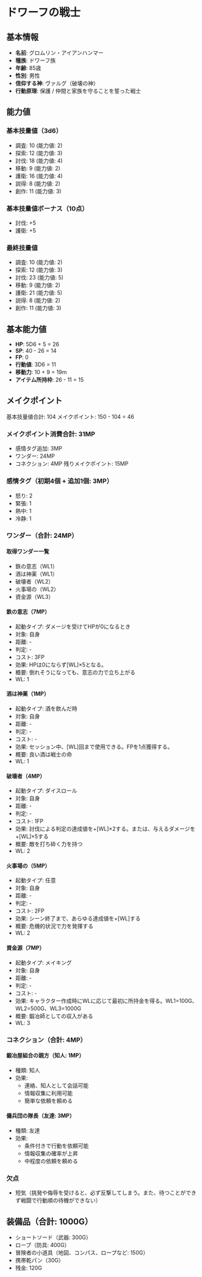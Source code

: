 # ドワーフの戦士

## 基本情報
- **名前**: グロムリン・アイアンハンマー
- **種族**: ドワーフ族
- **年齢**: 85歳
- **性別**: 男性
- **信仰する神**: ヴァルグ（破壊の神）
- **行動原理**: 保護 / 仲間と家族を守ることを誓った戦士

## 能力値
### 基本技量値（3d6）
- 調査: 10 (能力値: 2)
- 探索: 12 (能力値: 3)
- 討伐: 18 (能力値: 4)
- 移動: 9 (能力値: 2)
- 護衛: 16 (能力値: 4)
- 説得: 8 (能力値: 2)
- 創作: 11 (能力値: 3)

### 基本技量値ボーナス（10点）
- 討伐: +5
- 護衛: +5

### 最終技量値
- 調査: 10 (能力値: 2)
- 探索: 12 (能力値: 3)
- 討伐: 23 (能力値: 5)
- 移動: 9 (能力値: 2)
- 護衛: 21 (能力値: 5)
- 説得: 8 (能力値: 2)
- 創作: 11 (能力値: 3)

## 基本能力値
- **HP**: 5D6 + 5 = 26
- **SP**: 40 - 26 = 14
- **FP**: 0
- **行動値**: 3D6 = 11
- **移動力**: 10 + 9 = 19m
- **アイテム所持枠**: 26 - 11 = 15

## メイクポイント
基本技量値合計: 104
メイクポイント: 150 - 104 = 46

### メイクポイント消費合計: 31MP
- 感情タグ追加: 3MP
- ワンダー: 24MP
- コネクション: 4MP
残りメイクポイント: 15MP

### 感情タグ（初期4個 + 追加1個: 3MP）
- 怒り: 2
- 緊張: 1
- 熱中: 1
- 冷静: 1

### ワンダー（合計: 24MP）

#### 取得ワンダー一覧
- 鉄の意志（WL1）
- 酒は神薬（WL1）
- 破壊者（WL2）
- 火事場の（WL2）
- 資金源（WL3）

#### 鉄の意志（7MP）
- 起動タイプ: ダメージを受けてHPが0になるとき
- 対象: 自身
- 距離: -
- 判定: -
- コスト: 3FP
- 効果: HPは0にならず[WL]×5となる。
- 概要: 倒れそうになっても、意志の力で立ち上がる
- WL: 1

#### 酒は神薬（1MP）
- 起動タイプ: 酒を飲んだ時
- 対象: 自身
- 距離: -
- 判定: -
- コスト: -
- 効果: セッション中、[WL]回まで使用できる。FPを1点獲得する。
- 概要: 良い酒は戦士の命
- WL: 1

#### 破壊者（4MP）
- 起動タイプ: ダイスロール
- 対象: 自身
- 距離: -
- 判定: -
- コスト: 1FP
- 効果: 討伐による判定の達成値を+[WL]×2する。または、与えるダメージを+[WL]×5する
- 概要: 敵を打ち砕く力を持つ
- WL: 2

#### 火事場の（5MP）
- 起動タイプ: 任意
- 対象: 自身
- 距離: -
- 判定: -
- コスト: 2FP
- 効果: シーン終了まで、あらゆる達成値を+[WL]する
- 概要: 危機的状況で力を発揮する
- WL: 2

#### 資金源（7MP）
- 起動タイプ: メイキング
- 対象: 自身
- 距離: -
- 判定: -
- コスト: -
- 効果: キャラクター作成時にWLに応じて最初に所持金を得る。WL1=100G、WL2=500G、WL3=1000G
- 概要: 鍛冶師としての収入がある
- WL: 3

### コネクション（合計: 4MP）
#### 鍛冶屋組合の親方（知人: 1MP）
- 種類: 知人
- 効果:
  - 連絡、知人として会話可能
  - 情報収集に利用可能
  - 簡単な依頼を頼める

#### 傭兵団の隊長（友達: 3MP）
- 種類: 友達
- 効果:
  - 条件付きで行動を依頼可能
  - 情報収集の確率が上昇
  - 中程度の依頼を頼める

### 欠点
- 短気（挑発や侮辱を受けると、必ず反撃してしまう。また、待つことができず戦闘で行動順の待機ができない）

## 装備品（合計: 1000G）
- ショートソード（武器: 300G）
- ローブ（防具: 400G）
- 冒険者の小道具（地図、コンパス、ロープなど: 150G）
- 携帯乾パン（30G）
- 残金: 120G
